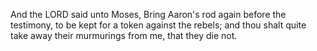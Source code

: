 And the LORD said unto Moses, Bring Aaron's rod again before the testimony, to be kept for a token against the rebels; and thou shalt quite take away their murmurings from me, that they die not.
